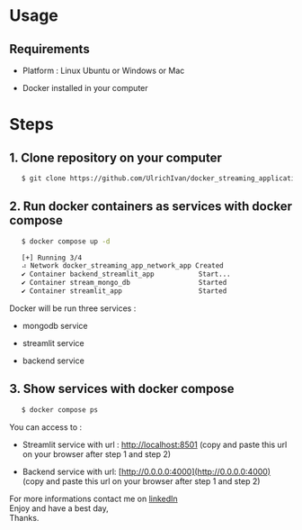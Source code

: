 # Usage

## Requirements

- Platform : Linux Ubuntu or Windows or Mac

- Docker installed in your computer

# Steps

## 1. Clone repository on your computer

```bash
   $ git clone https://github.com/UlrichIvan/docker_streaming_application.git
```

## 2. Run docker containers as services with docker compose

```bash
   $ docker compose up -d

   [+] Running 3/4
   ⠴ Network docker_streaming_app_network_app Created                                   11.5s
   ✔ Container backend_streamlit_app           Start...                                   6.9s
   ✔ Container stream_mongo_db                 Started                                    7.1s
   ✔ Container streamlit_app                   Started                                    8.4s
```

Docker will be run three services :

- mongodb service

- streamlit service

- backend service

## 3. Show services with docker compose

```bash
   $ docker compose ps
```

You can access to :<br>

- Streamlit service with url : [http://localhost:8501](http://localhost:8501) (copy and paste this url on your browser after step 1 and step 2)

- Backend service with url: [http://0.0.0.0:4000](http://0.0.0.0:4000) (copy and paste this url on your browser after step 1 and step 2)

For more informations contact  me on  [linkedIn](https://www.linkedin.com/in/ulrich-chokomeny/)<br>
Enjoy and have a best day,<br>
Thanks.
